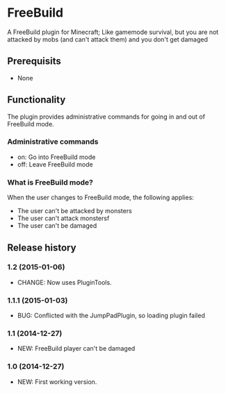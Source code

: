 # FreeBuild

A FreeBuild plugin for Minecraft; Like gamemode survival, but you are not attacked by mobs (and can't attack them) and you don't get damaged

## Prerequisits

* None

## Functionality

The plugin provides administrative commands for going in and out of FreeBuild mode.

### Administrative commands

* on: Go into FreeBuild mode
* off: Leave FreeBuild mode

### What is FreeBuild mode?

When the user changes to FreeBuild mode, the following applies:

* The user can't be attacked by monsters
* The user can't attack monstersf
* The user can't be damaged

## Release history

### 1.2 (2015-01-06)

* CHANGE: Now uses PluginTools.

### 1.1.1 (2015-01-03)

* BUG: Conflicted with the JumpPadPlugin, so loading plugin failed

### 1.1 (2014-12-27)

* NEW: FreeBuild player can't be damaged

### 1.0 (2014-12-27)

* NEW: First working version.
